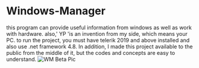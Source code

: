 # Windows-Manager
this program can provide useful information from windows as well as work with hardware. also,' YP 'is an invention from my side, which means your PC.
to run the project, you must have telerik 2019 and above installed and also use .net framework 4.8.
In addition, I made this project available to the public from the middle of it, but the codes and concepts are easy to understand.
![WM Beta Pic](https://github.com/alirezaabbasi-dev/Windows-Manager/assets/133563624/dc7cf420-f74a-4ce4-8c47-2273dc4191cc)


